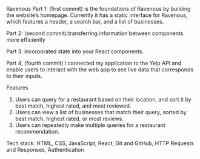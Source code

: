Ravenous
Part 1: (first commit) is the foundations of Ravenous by building the website’s homepage. Currently it has a static interface for Ravenous, which features a header, a search bar, and a list of businesses.

Part 2: (second commit):transferring information between components more efficiently

Part 3:  incorporated state into your React components.

Part 4, (fourth commit) I connected my application to the Yelp API and enable users to interact with the web app to see live data that corresponds to their inputs.

Features
1. Users can query for a restaurant based on their location, and sort it by best match, highest rated, and most reviewed.
2. Users can view a list of businesses that match their query, sorted by best match, highest rated, or most reviews.
3. Users can repeatedly make multiple queries for a restaurant recommendation.

Tech stack: HTML, CSS, JavaScript, React, Git and GitHub, HTTP Requests and Responses, Authentication







